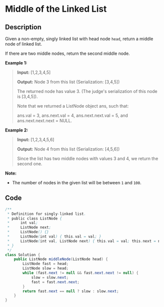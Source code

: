 # Middle of the Linked List

## Description

Given a non-empty, singly linked list with head node `head`, return a middle node of linked list.

If there are two middle nodes, return the second middle node.

**Example 1:**

> **Input:** \[1,2,3,4,5\] 
>
> **Output:** Node 3 from this list \(Serialization: \[3,4,5\]\) 
>
> The returned node has value 3. \(The judge's serialization of this node is \[3,4,5\]\). 
>
> Note that we returned a ListNode object ans, such that: 
>
> ans.val = 3, ans.next.val = 4, ans.next.next.val = 5, and ans.next.next.next = NULL.

**Example 2:**

> **Input:** \[1,2,3,4,5,6\] 
>
> **Output:** Node 4 from this list \(Serialization: \[4,5,6\]\) 
>
> Since the list has two middle nodes with values 3 and 4, we return the second one.

**Note:**

* The number of nodes in the given list will be between `1` and `100`.

## **Code**

```java
/**
 * Definition for singly-linked list.
 * public class ListNode {
 *     int val;
 *     ListNode next;
 *     ListNode() {}
 *     ListNode(int val) { this.val = val; }
 *     ListNode(int val, ListNode next) { this.val = val; this.next = next; }
 * }
 */
class Solution {
    public ListNode middleNode(ListNode head) {
        ListNode fast = head;
        ListNode slow = head;
        while (fast.next != null && fast.next.next != null) {
            slow = slow.next;
            fast = fast.next.next;
        }
        return fast.next == null ? slow : slow.next;
    }
}
```

